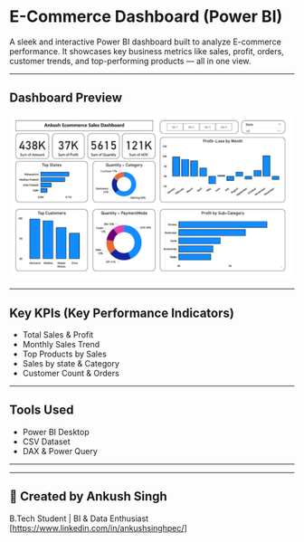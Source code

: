 # E-Commerce Dashboard (Power BI)

A sleek and interactive Power BI dashboard built to analyze E-commerce performance. It showcases key business metrics like sales, profit, orders, customer trends, and top-performing products — all in one view.

---

## Dashboard Preview
![Dashboard Preview](dashboard-preview.png)


---

## Key KPIs (Key Performance Indicators)

- Total Sales & Profit
- Monthly Sales Trend
- Top Products by Sales
- Sales by state & Category
- Customer Count & Orders

---

## Tools Used

- Power BI Desktop
- CSV Dataset
- DAX & Power Query

---

---

## 👤 Created by Ankush Singh

B.Tech Student | BI & Data Enthusiast  
[https://www.linkedin.com/in/ankushsinghpec/]
